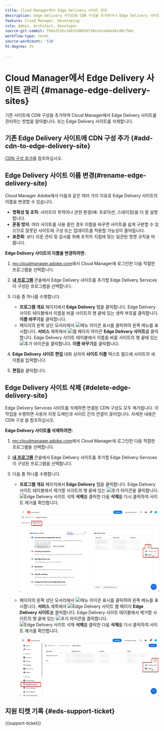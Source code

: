 ```yaml
---
title: Cloud Manager에서 Edge Delivery 사이트 관리
description: Edge Delivery 사이트에 CDN 구성을 추가하거나 Edge Delivery 사이트를 삭제하는 방법에 대해 알아봅니다.
feature: Cloud Manager, Developing
role: Admin, Architect, Developer
source-git-commit: f64a551bc18b53d0026736ece2a44e48cd0cfb4c
workflow-type: tm+mt
source-wordcount: '538'
ht-degree: 2%

---
```


# Cloud Manager에서 Edge Delivery 사이트 관리 {#manage-edge-delivery-sites}

기존 사이트에 CDN 구성을 추가하여 Cloud Manager에서 Edge Delivery 사이트를 관리하는 방법을 알아봅니다. 또는 Edge Delivery 사이트를 삭제합니다.

## 기존 Edge Delivery 사이트에 CDN 구성 추가 {#add-cdn-to-edge-delivery-site}

[CDN 구성 추가](/help/implementing/cloud-manager/cdn-configurations/add-cdn-config.md)를 참조하십시오.

## Edge Delivery 사이트 이름 변경(#rename-edge-delivery-site)

Cloud Manager Adobe에서 다음과 같은 여러 가지 이유로 Edge Delivery 사이트의 이름을 변경할 수 있습니다.

* **명확성 및 조직**: 사이트의 목적이나 관련 환경(예: 프로덕션, 스테이징)을 더 잘 설명합니다.
* **혼동 방지**: 여러 사이트를 사용 중인 경우 이름을 바꾸면 사이트를 쉽게 구분할 수 있으므로 잘못된 사이트에 구성 또는 업데이트를 적용할 가능성이 줄어듭니다.
* **표준화**: 보다 쉬운 관리 및 감사를 위해 조직의 지침에 맞는 일관된 명명 규칙을 따릅니다.

**Edge Delivery 사이트의 이름을 변경하려면:**

1. [my.cloudmanager.adobe.com](https://my.cloudmanager.adobe.com/)에서 Cloud Manager에 로그인한 다음 적절한 프로그램을 선택합니다.
1. **[내 프로그램](/help/implementing/cloud-manager/navigation.md#my-programs)** 콘솔에서 Edge Delivery 사이트를 추가할 Edge Delivery Services이 구성된 프로그램을 선택합니다.
1. 다음 중 하나를 수행합니다.

   * **프로그램 개요** 페이지에서 **Edge Delivery** 탭을 클릭합니다. Edge Delivery 사이트 테이블에서 이름을 바꿀 사이트의 행 끝에 있는 생략 부호를 클릭합니다.
**이름 바꾸기**&#x200B;를 클릭합니다.
   * 페이지의 왼쪽 상단 모서리에서 ![메뉴 아이콘 표시](https://spectrum.adobe.com/static/icons/workflow_18/Smock_ShowMenu_18_N.svg)를 클릭하여 왼쪽 메뉴를 표시합니다. **서비스** 제목에서 ![웹 페이지 아이콘](https://spectrum.adobe.com/static/icons/workflow_18/Smock_WebPages_18_N.svg) **Edge Delivery 사이트**를 클릭합니다.
Edge Delivery 사이트 테이블에서 이름을 바꿀 사이트의 행 끝에 있는 ![추가 아이콘](https://spectrum.adobe.com/static/icons/workflow_18/Smock_More_18_N.svg)을 클릭합니다. **이름 바꾸기**&#x200B;를 클릭합니다.

1. **Edge Delivery 사이트 편집** 대화 상자의 **사이트 이름** 텍스트 필드에 사이트의 새 이름을 입력합니다.

1. **편집**&#x200B;을 클릭합니다.

## Edge Delivery 사이트 삭제 {#delete-edge-delivery-site}

Edge Delivery Services 사이트를 삭제하면 연결된 CDN 구성도 모두 제거됩니다. 이 작업을 수행하면 사용자 지정 도메인과 사이트 간의 연결이 끊어집니다. 자세한 내용은 CDN 구성 을 참조하십시오. <!-- https://wiki.corp.adobe.com/display/DMSArchitecture/%5BKT%5D+Cloud+Manager+2024.9.0+Release -->

**Edge Delivery 사이트를 삭제하려면:**

1. [my.cloudmanager.adobe.com](https://my.cloudmanager.adobe.com/)에서 Cloud Manager에 로그인한 다음 적절한 프로그램을 선택합니다.
1. **[내 프로그램](/help/implementing/cloud-manager/navigation.md#my-programs)** 콘솔에서 Edge Delivery 사이트를 추가할 Edge Delivery Services이 구성된 프로그램을 선택합니다.
1. 다음 중 하나를 수행합니다.

   * **프로그램 개요** 페이지에서 **Edge Delivery** 탭을 클릭합니다. Edge Delivery 사이트 테이블에서 제거할 사이트의 행 끝에 있는 ![추가 아이콘](https://spectrum.adobe.com/static/icons/workflow_18/Smock_More_18_N.svg)을 클릭합니다.
![Edge Delivery 사이트 삭제](https://spectrum.adobe.com/static/icons/workflow_18/Smock_Delete_18_N.svg) **삭제**&#x200B;를 클릭한 다음 **삭제**&#x200B;를 다시 클릭하여 사이트 제거를 확인합니다.

     ![Edge Delivery 탭에서 Edge Delivery 사이트 추가](/help/implementing/cloud-manager/assets/cm-eds-delete1.png)

   * 페이지의 왼쪽 상단 모서리에서 ![메뉴 아이콘 표시](https://spectrum.adobe.com/static/icons/workflow_18/Smock_ShowMenu_18_N.svg)를 클릭하여 왼쪽 메뉴를 표시합니다. **서비스** 제목에서 ![Edge Delivery 사이트 웹 페이지](https://spectrum.adobe.com/static/icons/workflow_18/Smock_WebPages_18_N.svg) **Edge Delivery 사이트**를 클릭합니다.
Edge Delivery 사이트 테이블에서 제거할 사이트의 행 끝에 있는 ![추가 아이콘](https://spectrum.adobe.com/static/icons/workflow_18/Smock_More_18_N.svg)을 클릭합니다. ![Edge Delivery 사이트 삭제](https://spectrum.adobe.com/static/icons/workflow_18/Smock_Delete_18_N.svg) **삭제**&#x200B;를 클릭한 다음 **삭제**&#x200B;를 다시 클릭하여 사이트 제거를 확인합니다.

     ![Edge Delivery Sites 단추에서 Edge Delivery 사이트 추가](/help/implementing/cloud-manager/assets/cm-eds-delete2.png)

## 지원 티켓 기록 {#eds-support-ticket}

{{support-ticket}}



